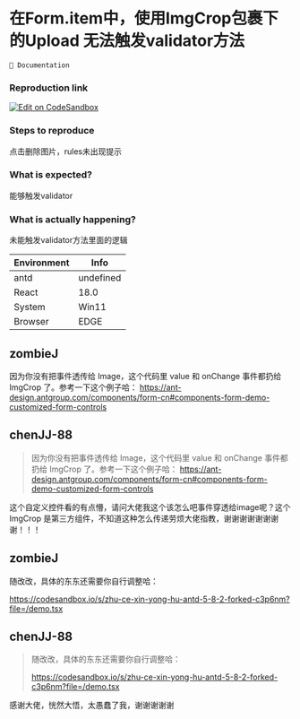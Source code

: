 # 在Form.item中，使用ImgCrop包裹下的Upload 无法触发validator方法

`📝 Documentation`

### Reproduction link

[![Edit on CodeSandbox](https://codesandbox.io/static/img/play-codesandbox.svg)](https://codesandbox.io/s/zhu-ce-xin-yong-hu-antd-5-8-2-forked-6rr62h?file=/demo.tsx)

### Steps to reproduce

点击删除图片，rules未出现提示

### What is expected?

能够触发validator

### What is actually happening?

未能触发validator方法里面的逻辑

| Environment | Info      |
| ----------- | --------- |
| antd        | undefined |
| React       | 18.0      |
| System      | Win11     |
| Browser     | EDGE      |

<!-- generated by ant-design-issue-helper. DO NOT REMOVE -->

## zombieJ

因为你没有把事件透传给 Image，这个代码里 value 和 onChange 事件都扔给 ImgCrop 了。参考一下这个例子哈：
https://ant-design.antgroup.com/components/form-cn#components-form-demo-customized-form-controls

## chenJJ-88

> 因为你没有把事件透传给 Image，这个代码里 value 和 onChange 事件都扔给 ImgCrop 了。参考一下这个例子哈： https://ant-design.antgroup.com/components/form-cn#components-form-demo-customized-form-controls

这个自定义控件看的有点懵，请问大佬我这个该怎么吧事件穿透给image呢？这个ImgCrop 是第三方组件，不知道这种怎么传递劳烦大佬指教，谢谢谢谢谢谢谢谢！！！

## zombieJ

随改改，具体的东东还需要你自行调整哈：

https://codesandbox.io/s/zhu-ce-xin-yong-hu-antd-5-8-2-forked-c3p6nm?file=/demo.tsx

## chenJJ-88

> 随改改，具体的东东还需要你自行调整哈：
>
> https://codesandbox.io/s/zhu-ce-xin-yong-hu-antd-5-8-2-forked-c3p6nm?file=/demo.tsx

感谢大佬，恍然大悟，太愚蠢了我，谢谢谢谢谢
